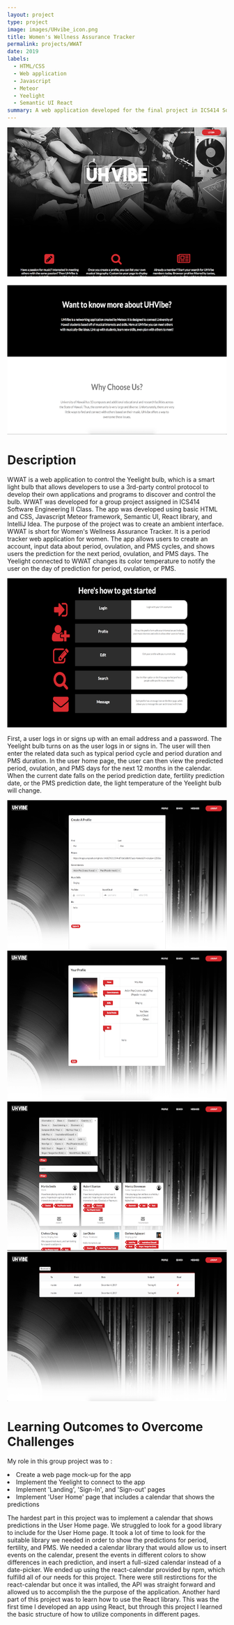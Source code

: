 ```yaml
---
layout: project
type: project
image: images/UHvibe_icon.png
title: Women's Wellness Assurance Tracker
permalink: projects/WWAT
date: 2019
labels:
  - HTML/CSS
  - Web application
  - Javascript
  - Meteor
  - Yeelight
  - Semantic UI React
summary: A web application developed for the final project in ICS414 Software Engineering II class. 
---
```



  <center><img class="ui image" src="../images/UHvibe_Home.png"></center>
  
  <Br>
 
  
 <div align="middle"><img src="../images/UHvibe_About.png"></div>


<h1>Description</h1>
<p>
WWAT is a web application to control the Yeelight bulb, which is a smart light bulb that allows developers to use a 3rd-party control protocol to develop their own applications and programs to discover and control the bulb. 
WWAT was developed for a group project assigned in ICS414 Software Engineering II Class. 
The app was developed using basic HTML and CSS, Javascript Meteor framework, Semantic UI, React library, and IntelliJ Idea. 
The purpose of the project was to create an ambient interface.
WWAT is short for Women's Wellness Assurance Tracker. 
It is a period tracker web application for women.
The app allows users to create an account, input data about period, ovulation, and PMS cycles, and shows users the prediction for the next period, ovulation, and PMS days. 
The Yeelight connected to WWAT changes its color temperature to notify the user on the day of prediction for period, ovulation, or PMS.
</p>

<div align="middle"><img src="../images/UHvibe_Steps.png"></div>

<p>
First, a user logs in or signs up with an email address and a password. The Yeelight bulb turns on as the user logs in or signs in. 
The user will then enter the related data such as typical period cycle and period duration and PMS duration.
In the user home page, the user can then view the predicted period, ovulation, and PMS days for the next 12 months in the calendar. 
When the current date falls on the period prediction date, fertility prediction date, or the PMS prediction date, the light temperature of the Yeelight bulb will change. 
</p>

<div align="middle"><img src="../images/UHvibe_CreateProfile.png"></div>
<div align="middle"><img src="../images/UHvibe_Profile.png"></div>
<div align="middle"><img src="../images/UHvibe_Search.png"></div>
<div align="middle"><img src="../images/UHvibe_Message.png"></div>


<h1>Learning Outcomes to Overcome Challenges</h1>
<p>
My role in this group project was to : 
	<li> Create a web page mock-up for the app </li>
	<li> Implement the Yeelight to connect to the app </li>
	<li> Implement 'Landing', 'Sign-In', and 'Sign-out' pages </li>
	<li> Implement 'User Home' page that includes a calendar that shows the predictions </li>
</p>
<p>
The hardest part in this project was to implement a calendar that shows predictions in the User Home page. 
We struggled to look for a good library to include for the User Home page. 
It took a lot of time to look for the suitable library we needed in order to show the predictions for period, fertility, and PMS. 
We needed a calendar library that would allow us to insert events on the calendar, present the events in different colors to show differences in each prediction, and insert a full-sized calendar instead of a date-picker.
We ended up using the react-calendar provided by npm, which fulfilld all of our needs for this project. 
There were still restirctions for the react-calendar but once it was intalled, the API was straight forward and allowed us to accomplish the the purpose of the application. 
Another hard part of this project was to learn how to use the React library. 
This was the first time I developed an app using React, but through this project I learned the basic structure of how to utilize components in different pages. 
</p>
